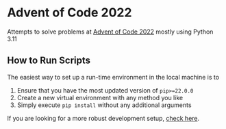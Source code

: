 # Advent of Code 2022

Attempts to solve problems at [Advent of Code 2022](https://adventofcode.com/2022) mostly using Python 3.11

## How to Run Scripts

The easiest way to set up a run-time environment in the local machine is to

1. Ensure that you have the most updated version of `pip>=22.0.0`
2. Create a new virtual environment with any method you like
3. Simply execute `pip install` without any additional arguments

If you are looking for a more robust development setup, [check here](DEVELOP.md).
